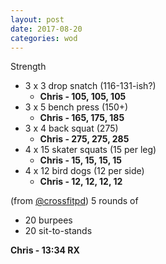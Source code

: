 ```yaml
---
layout: post
date: 2017-08-20
categories: wod
---
```


Strength
- 3 x 3 drop snatch (116-131-ish?)
  - **Chris - <span>105, 105, 105</span>**
- 3 x 5 bench press (150+)
  - **Chris - <span>165, 175, 185</span>**
- 3 x 4 back squat (275)
  - **Chris - <span>275, 275, 285</span>**
- 4 x 15 skater squats (15 per leg)
  - **Chris - <span>15, 15, 15, 15</span>**
- 4 x 12 bird dogs (12 per side)
  - **Chris - <span>12, 12, 12, 12</span>**

(from [@crossfitpd](http://crossfitpd.com)) 5 rounds of
- 20 burpees
- 20 sit-to-stands

**Chris - <span>13:34 RX</span>**
